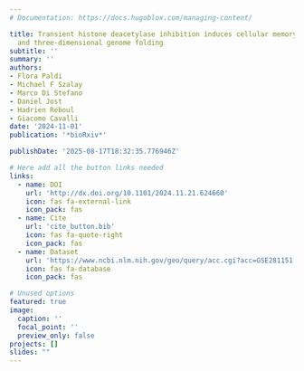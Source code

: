 ```yaml
---
# Documentation: https://docs.hugoblox.com/managing-content/

title: Transient histone deacetylase inhibition induces cellular memory of gene expression
  and three-dimensional genome folding
subtitle: ''
summary: ''
authors:
- Flora Paldi
- Michael F Szalay
- Marco Di Stefano
- Daniel Jost
- Hadrien Reboul
- Giacomo Cavalli
date: '2024-11-01'
publication: '*bioRxiv*'

publishDate: '2025-08-17T18:32:35.776946Z'

# Here add all the button links needed
links:
  - name: DOI
    url: 'http://dx.doi.org/10.1101/2024.11.21.624660'
    icon: fas fa-external-link
    icon_pack: fas
  - name: Cite
    url: 'cite_button.bib'
    icon: fas fa-quote-right
    icon_pack: fas
  - name: Dataset
    url: 'https://www.ncbi.nlm.nih.gov/geo/query/acc.cgi?acc=GSE281151'
    icon: fas fa-database
    icon_pack: fas

# Unused options
featured: true
image:
  caption: ''
  focal_point: ''
  preview_only: false
projects: []
slides: ""
---
```

